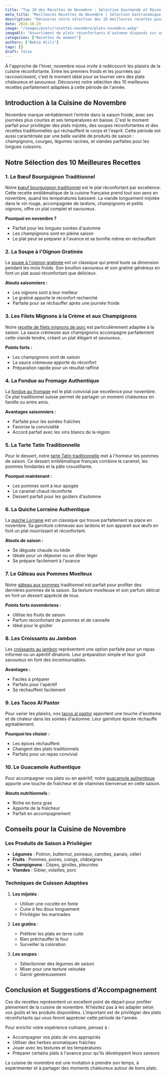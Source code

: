 ```yaml
---
title: "Top 10 des Recettes de Novembre : Sélection Gourmande et Réconfortante"
meta_title: "Meilleures Recettes de Novembre | Sélection Gastronomique Saisonnière"
description: "Découvrez notre sélection des 10 meilleures recettes pour le mois de novembre. Des plats réconfortants et savoureux adaptés à la saison automnale."
date: 2024-10-29
image: "/images/posts/recettes-novembre/plats-novembre.webp"
imageAlt: "Assortiment de plats réconfortants d'automne disposés sur une table rustique"
categories: ["Recettes du moment"]
authors: ["Bekim Alili"]
tags: []
draft: false
---
```


À l'approche de l'hiver, novembre nous invite à redécouvrir les plaisirs de la cuisine réconfortante. Entre les premiers froids et les journées qui raccourcissent, c'est le moment idéal pour se tourner vers des plats chaleureux et savoureux. Découvrez notre sélection des 10 meilleures recettes parfaitement adaptées à cette période de l'année.

## Introduction à la Cuisine de Novembre

Novembre marque véritablement l'entrée dans la saison froide, avec ses journées plus courtes et ses températures en baisse. C'est le moment parfait pour privilégier des plats mijotés, des soupes réconfortantes et des recettes traditionnelles qui réchauffent le corps et l'esprit. Cette période est aussi caractérisée par une belle variété de produits de saison : champignons, courges, légumes racines, et viandes parfaites pour les longues cuissons.

## Notre Sélection des 10 Meilleures Recettes

### 1. Le Bœuf Bourguignon Traditionnel

Notre [bœuf bourguignon traditionnel](/boeuf-bourguignon-recette-traditionnelle) est le plat réconfortant par excellence. Cette recette emblématique de la cuisine française prend tout son sens en novembre, quand les températures baissent. La viande longuement mijotée dans le vin rouge, accompagnée de lardons, champignons et petits oignons, offre un plat complet et savoureux.

**Pourquoi en novembre ?**
- Parfait pour les longues soirées d'automne
- Les champignons sont en pleine saison
- Le plat peut se préparer à l'avance et se bonifie même en réchauffant

### 2. La Soupe à l'Oignon Gratinée

La [soupe à l'oignon gratinée](/soupe-oignon-gratinee) est un classique qui prend toute sa dimension pendant les mois froids. Son bouillon savoureux et son gratiné généreux en font un plat aussi réconfortant que délicieux.

**Atouts saisonniers :**
- Les oignons sont à leur meilleur
- Le gratiné apporte le réconfort recherché
- Parfaite pour se réchauffer après une journée froide

### 3. Les Filets Mignons à la Crème et aux Champignons

Notre [recette de filets mignons de porc](/recette-filet-mignons-porc) est particulièrement adaptée à la saison. La sauce crémeuse aux champignons accompagne parfaitement cette viande tendre, créant un plat élégant et savoureux.

**Points forts :**
- Les champignons sont de saison
- La sauce crémeuse apporte du réconfort
- Préparation rapide pour un résultat raffiné

### 4. La Fondue au Fromage Authentique

La [fondue au fromage](/fondue-fromage-authentique) est le plat convivial par excellence pour novembre. Ce plat traditionnel suisse permet de partager un moment chaleureux en famille ou entre amis.

**Avantages saisonniers :**
- Parfaite pour les soirées fraîches
- Favorise la convivialité
- Accord parfait avec les vins blancs de la région

### 5. La Tarte Tatin Traditionnelle

Pour le dessert, notre [tarte Tatin traditionnelle](/tarte-tatin-recette-traditionnelle) met à l'honneur les pommes de saison. Ce dessert emblématique français combine le caramel, les pommes fondantes et la pâte croustillante.

**Pourquoi maintenant :**
- Les pommes sont à leur apogée
- Le caramel chaud réconforte
- Dessert parfait pour les goûters d'automne

### 6. La Quiche Lorraine Authentique

La [quiche Lorraine](/recette-quiche-lorraine) est un classique qui trouve parfaitement sa place en novembre. Sa garniture crémeuse aux lardons et son appareil aux œufs en font un plat nourrissant et réconfortant.

**Atouts de saison :**
- Se déguste chaude ou tiède
- Idéale pour un déjeuner ou un dîner léger
- Se prépare facilement à l'avance

### 7. Le Gâteau aux Pommes Moelleux

Notre [gâteau aux pommes](/le-gateau-aux-pommes) traditionnel est parfait pour profiter des dernières pommes de la saison. Sa texture moelleuse et son parfum délicat en font un dessert apprécié de tous.

**Points forts novembriens :**
- Utilise les fruits de saison
- Parfum réconfortant de pommes et de cannelle
- Idéal pour le goûter

### 8. Les Croissants au Jambon

Les [croissants au jambon](/recette-croissants-au-jambon) représentent une option parfaite pour un repas informel ou un apéritif dînatoire. Leur préparation simple et leur goût savoureux en font des incontournables.

**Avantages :**
- Faciles à préparer
- Parfaits pour l'apéritif
- Se réchauffent facilement

### 9. Les Tacos Al Pastor

Pour varier les plaisirs, nos [tacos al pastor](/tacos-al-pastor-recette-authentique) apportent une touche d'exotisme et de chaleur dans les soirées d'automne. Leur garniture épicée réchauffe agréablement.

**Pourquoi les choisir :**
- Les épices réchauffent
- Changent des plats traditionnels
- Parfaits pour un repas convivial

### 10. Le Guacamole Authentique

Pour accompagner vos plats ou en apéritif, notre [guacamole authentique](/guacamole-recette-authentique) apporte une touche de fraîcheur et de vitamines bienvenue en cette saison.

**Atouts nutritionnels :**
- Riche en bons gras
- Apporte de la fraîcheur
- Parfait en accompagnement

## Conseils pour la Cuisine de Novembre

### Les Produits de Saison à Privilégier

- **Légumes** : Potiron, butternut, poireaux, carottes, panais, céleri
- **Fruits** : Pommes, poires, coings, châtaignes
- **Champignons** : Cèpes, girolles, pleurotes
- **Viandes** : Gibier, volailles, porc

### Techniques de Cuisson Adaptées

1. **Les mijotés** :
   - Utiliser une cocotte en fonte
   - Cuire à feu doux longuement
   - Privilégier les marinades

2. **Les gratins** :
   - Préférer les plats en terre cuite
   - Bien préchauffer le four
   - Surveiller la coloration

3. **Les soupes** :
   - Sélectionner des légumes de saison
   - Mixer pour une texture veloutée
   - Garnir généreusement

## Conclusion et Suggestions d'Accompagnement

Ces dix recettes représentent un excellent point de départ pour profiter pleinement de la cuisine de novembre. N'hésitez pas à les adapter selon vos goûts et les produits disponibles. L'important est de privilégier des plats réconfortants qui vous feront apprécier cette période de l'année.

Pour enrichir votre expérience culinaire, pensez à :
- Accompagner vos plats de vins appropriés
- Utiliser des herbes aromatiques fraîches
- Jouer avec les textures et les températures
- Préparer certains plats à l'avance pour qu'ils développent leurs saveurs

La cuisine de novembre est une invitation à prendre son temps, à expérimenter et à partager des moments chaleureux autour de bons plats.